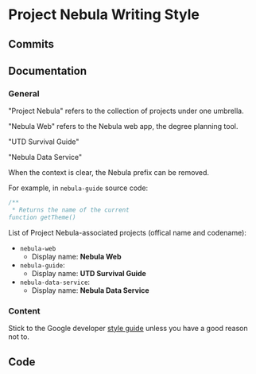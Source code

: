 # Project Nebula Writing Style

## Commits

## Documentation

### General

"Project Nebula" refers to the collection of projects under one umbrella.

"Nebula Web" refers to the Nebula web app, the degree planning tool.

"UTD Survival Guide"

"Nebula Data Service"

When the context is clear, the Nebula prefix can be removed.

For example, in `nebula-guide` source code:

```ts
/**
 * Returns the name of the current
function getTheme()
```

List of Project Nebula-associated projects (offical name and codename):

- `nebula-web`
  - Display name: **Nebula Web**
- `nebula-guide`:
  - Display name: **UTD Survival Guide**
- `nebula-data-service`:
  - Display name: **Nebula Data Service**

### Content

Stick to the Google developer [style guide](https://developers.google.com/style)
unless you have a good reason not to.

## Code
